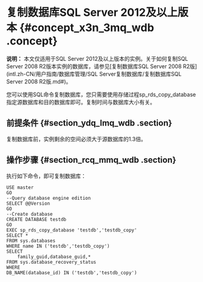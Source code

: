 # 复制数据库SQL Server 2012及以上版本 {#concept_x3n_3mq_wdb .concept}

**说明：** 本文仅适用于SQL Server 2012及以上版本的实例。关于如何复制SQL Server 2008 R2版本实例的数据库，请参见[复制数据库SQL Server 2008 R2版](intl.zh-CN/用户指南/数据库管理/SQL Server复制数据库/复制数据库SQL Server 2008 R2版.md#)。

您可以使用SQL命令复制数据库，您只需要使用存储过程sp\_rds\_copy\_database指定源数据库和目的数据库即可。复制时间与数据库大小有关。

## 前提条件 {#section_ydq_lmq_wdb .section}

复制数据库前，实例剩余的空间必须大于源数据库的1.3倍。

## 操作步骤 {#section_rcq_mmq_wdb .section}

执行如下命令，即可复制数据库：

```
USE master
GO
--Query database engine edition
SELECT @@Version
GO
--Create database
CREATE DATABASE testdb
GO
EXEC sp_rds_copy_database 'testdb','testdb_copy'
SELECT *
FROM sys.databases
WHERE name IN ('testdb','testdb_copy')
SELECT 
    family_guid,database_guid,* 
FROM sys.database_recovery_status
WHERE 
DB_NAME(database_id) IN ('testdb','testdb_copy')
```


